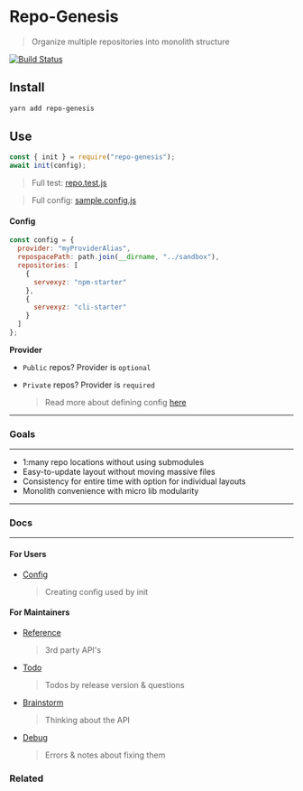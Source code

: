 # Repo-Genesis

> Organize multiple repositories into monolith structure

[![Build Status](https://travis-ci.org/servexyz/repo-genesis.svg?branch=master)](https://travis-ci.org/servexyz/repo-genesis)

## Install

```bash
yarn add repo-genesis
```

## Use

```js
const { init } = require("repo-genesis");
await init(config);
```

> Full test: [repo.test.js](./tests/repo.test.js)

> Full config: [sample.config.js](./tests/sample.config.js)

#### Config

```js
const config = {
  provider: "myProviderAlias",
  repospacePath: path.join(__dirname, "../sandbox"),
  repositories: [
    {
      servexyz: "npm-starter"
    },
    {
      servexyz: "cli-starter"
    }
  ]
};
```

**Provider**

* `Public` repos? Provider is `optional`
* `Private` repos? Provider is `required`

  > Read more about defining config [here](config.md)

---

### Goals

---

* 1:many repo locations without using submodules
* Easy-to-update layout without moving massive files
* Consistency for entire time with option for individual layouts
* Monolith convenience with micro lib modularity

---

### Docs

---

#### For Users

* [Config](./docs/config.md)
  > Creating config used by init

#### For Maintainers

* [Reference](./docs/reference.md)

  > 3rd party API's

* [Todo](./docs/todo.md)

  > Todos by release version & questions

* [Brainstorm](./docs/brainstorm.md)

  > Thinking about the API

* [Debug](./docs/debug.md)

  > Errors & notes about fixing them

### Related
